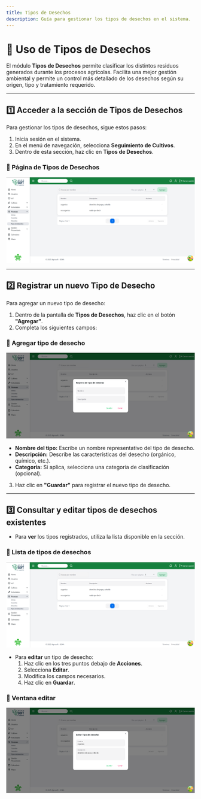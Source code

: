 ```yaml
---
title: Tipos de Desechos
description: Guía para gestionar los tipos de desechos en el sistema.
---
```


# 🧪 Uso de Tipos de Desechos

El módulo **Tipos de Desechos** permite clasificar los distintos residuos generados durante los procesos agrícolas. Facilita una mejor gestión ambiental y permite un control más detallado de los desechos según su origen, tipo y tratamiento requerido.

---

## 1️⃣ Acceder a la sección de Tipos de Desechos

Para gestionar los tipos de desechos, sigue estos pasos:

1. Inicia sesión en el sistema.
2. En el menú de navegación, selecciona **Seguimiento de Cultivos**.
3. Dentro de esta sección, haz clic en **Tipos de Desechos**.

### 📸 Página de Tipos de Desechos  
![Captura de pantalla de registro desechos](../../../../public/tiposdesechos.png) 


---

## 2️⃣ Registrar un nuevo Tipo de Desecho

Para agregar un nuevo tipo de desecho:

1. Dentro de la pantalla de **Tipos de Desechos**, haz clic en el botón **"Agregar"**.
2. Completa los siguientes campos:

### 📸 Agregar tipo de desecho  
![Captura de pantalla de registro desechos](../../../../public/atiposdesechos.png) 


- **Nombre del tipo:** Escribe un nombre representativo del tipo de desecho.
- **Descripción:** Describe las características del desecho (orgánico, químico, etc.).
- **Categoría:** Si aplica, selecciona una categoría de clasificación (opcional).

3. Haz clic en **"Guardar"** para registrar el nuevo tipo de desecho.

---

## 3️⃣ Consultar y editar tipos de desechos existentes

- Para **ver** los tipos registrados, utiliza la lista disponible en la sección.

### 📸 Lista de tipos de desechos  
![Captura de pantalla de registro desechos](../../../../public/tiposdesechos.png) 


- Para **editar** un tipo de desecho:
  1. Haz clic en los tres puntos debajo de **Acciones**.
  2. Selecciona **Editar**.
  3. Modifica los campos necesarios.
  4. Haz clic en **Guardar**.

### 📸 Ventana editar  
![Captura de pantalla de registro desechos](../../../../public/etiposdesecho.png) 


